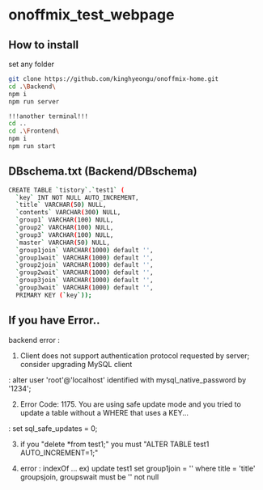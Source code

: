 # onoffmix_test_webpage

## How to install
set any folder
```sh
git clone https://github.com/kinghyeongu/onoffmix-home.git
cd .\Backend\
npm i
npm run server
```

```sh
!!!another terminal!!!
cd ..
cd .\Frontend\
npm i
npm run start
```

## DBschema.txt (Backend/DBschema)
```sh
CREATE TABLE `tistory`.`test1` (
  `key` INT NOT NULL AUTO_INCREMENT,
  `title` VARCHAR(50) NULL,
  `contents` VARCHAR(300) NULL,
  `group1` VARCHAR(100) NULL,
  `group2` VARCHAR(100) NULL,  
  `group3` VARCHAR(100) NULL,  
  `master` VARCHAR(50) NULL,
  `group1join` VARCHAR(1000) default '',
  `group1wait` VARCHAR(1000) default '',
  `group2join` VARCHAR(1000) default '',
  `group2wait` VARCHAR(1000) default '',
  `group3join` VARCHAR(1000) default '',
  `group3wait` VARCHAR(1000) default '',
  PRIMARY KEY (`key`));
```

## If you have Error..
backend error : 
1) Client does not support authentication protocol requested by server; consider upgrading MySQL  client

: alter user 'root'@'localhost' identified with mysql_native_password by '1234';

2) Error Code: 1175. You are using safe update mode and you tried to update a table without a WHERE that uses a KEY...

: set sql_safe_updates = 0;

3) if you "delete *from test1;"
you must "ALTER TABLE test1 AUTO_INCREMENT=1;"

4) error : indexOf ...
ex) update test1 set group1join = '' where title = 'title'
groupsjoin, groupswait must be '' not null
